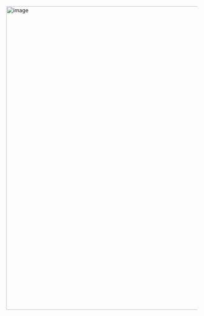 

<img width="777" height="801" alt="image" src="https://github.com/user-attachments/assets/3a52cba3-251e-4a05-85ff-c993f813a6c5" />

